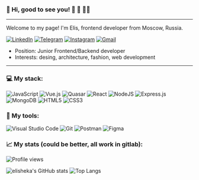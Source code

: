 ### 	:kiss: Hi, good to see you! :sparkling_heart: :dancer: :rainbow_flag:
---
Welcome to my page!
I'm Elis, frontend developer from Moscow, Russia.

[<img alt="LinkedIn" src="https://img.shields.io/badge/elisfem-%230077B5.svg?&style=flat&logo=linkedin&logoColor=white"/>](https://www.linkedin.com/in/eliselens/) [<img alt="Telegram" src="https://img.shields.io/badge/@elisfemina-2CA5E0?style=flat&logo=telegram&logoColor=white" />](https://t.me/elisheka) [<img alt="Instagram" src="https://img.shields.io/badge/elisfemina-%23E4405F.svg?&style=flat&logo=Instagram&logoColor=white"/>](https://instagram.com/elis.elens) [<img alt="Gmail" src="https://img.shields.io/badge/inituniti@gmail.com-D14836?style=flat&logo=gmail&logoColor=white" />](mailto:inituniti@gmail.com)

- Position:  Junior Frontend/Backend developer
- Interests: desing, architecture, fashion, web development
---
### 💻 My stack:
<img alt="JavaScript" src="https://img.shields.io/badge/javascript-%23323330.svg?&style=for-the-badge&logo=javascript&logoColor=%23F7DF1E"/> <img alt="Vue.js" src="https://img.shields.io/badge/Vue.js-35495E?style=for-the-badge&logo=vuedotjs&logoColor=4FC08D"/> <img alt="Quasar" src="https://img.shields.io/badge/Quasar-1976D2?style=for-the-badge&logo=quasar&logoColor=white"/> <img alt="React" src="https://img.shields.io/badge/react-%2320232a.svg?&style=for-the-badge&logo=react&logoColor=%2361DAFB"/> <img alt="NodeJS" src="https://img.shields.io/badge/node.js-%2343853D.svg?&style=for-the-badge&logo=node.js&logoColor=white"/> 
<img alt="Express.js" src="https://img.shields.io/badge/express.js-%23404d59.svg?&style=for-the-badge"/> <img alt="MongoDB" src ="https://img.shields.io/badge/MongoDB-%234ea94b.svg?&style=for-the-badge&logo=mongodb&logoColor=white"/> <img alt="HTML5" src="https://img.shields.io/badge/html5-%23E34F26.svg?&style=for-the-badge&logo=html5&logoColor=white"/> <img alt="CSS3" src="https://img.shields.io/badge/css3-%231572B6.svg?&style=for-the-badge&logo=css3&logoColor=white"/>

### 🔧 My tools:
<img alt="Visual Studio Code" src="https://img.shields.io/badge/VisualStudioCode-0078d7.svg?&style=for-the-badge&logo=visual-studio-code&logoColor=white"/> <img alt="Git" src="https://img.shields.io/badge/git-%23F05033.svg?&style=for-the-badge&logo=git&logoColor=white"/> <img alt="Postman" src="https://img.shields.io/badge/Postman-FF6C37?style=for-the-badge&logo=postman&logoColor=red" /> <img alt="Figma" src="https://img.shields.io/badge/figma-%23F24E1E.svg?&style=for-the-badge&logo=figma&logoColor=white"/>

### 📈 My stats (could be better, all work in gitlab): 

![Profile views](https://gpvc.arturio.dev/elisheka)

![elisheka's GitHub stats](https://github-readme-stats.vercel.app/api?username=elisheka&count_private=true&show_icons=true&theme=darcula) 
![Top Langs](https://github-readme-stats.vercel.app/api/top-langs/?username=elisheka&theme=darcula&layout=compact)
